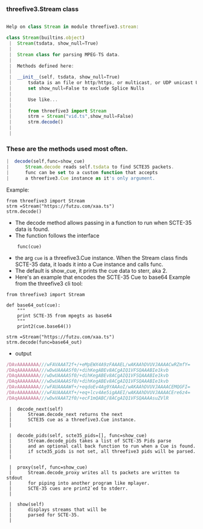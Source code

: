 ### threefive3.Stream class

```js

Help on class Stream in module threefive3.stream:

class Stream(builtins.object)
 |  Stream(tsdata, show_null=True)
 |  
 |  Stream class for parsing MPEG-TS data.
 |  
 |  Methods defined here:
 |  
 |  __init__(self, tsdata, show_null=True)
 |      tsdata is an file or http/https, or multicast, or UDP unicast URI.
 |      set show_null=False to exclude Splice Nulls
 |      
 |      Use like...
 |      
 |      from threefive3 import Stream
 |      strm = Stream("vid.ts",show_null=False)
 |      strm.decode()
 |  
 |  
```
### These are the methods used most often.
 ```js
 |  decode(self,func=show_cue)
 |      Stream.decode reads self.tsdata to find SCTE35 packets.
 |      func can be set to a custom function that accepts
 |      a threefive3.Cue instance as it's only argument.
 ```
Example:
```py3
from threefive3 import Stream
strm =Stream("https://futzu.com/xaa.ts")
strm.decode()
```
* The decode method allows passing in a function to run when SCTE-35 data is found.
* The function follows the interface
```py3
    func(cue)
```
* the arg `cue` is a threefive3.Cue instance. When the Stream class finds SCTE-35 data, it loads it into a Cue instance and calls func.
* The default is show_cue, it prints the cue data to sterr, aka 2.
* Here's an example that encodes the SCTE-35 Cue to base64
Example from the threefive3 cli tool:
```py3
from threefive3 import Stream

def base64_out(cue):
    """
    print SCTE-35 from mpegts as base64
    """
    print2(cue.base64())

strm =Stream("https://futzu.com/xaa.ts")
strm.decode(func=base64_out)
```
* output
```js
/DAvAAAAAAAA///wFAVAAAT2f+/+eMpEWX4A9zFAAAEL/wAKAAhDVUVJAAAACwRZmfY=
/DAqAAAAAAAA///wDwUAAAASf0/+dihKegABEv8ACgAIQ1VFSQAAABIe1kvb
/DAqAAAAAAAA///wDwUAAAASf0/+dihKegABEv8ACgAIQ1VFSQAAABIe1kvb
/DAqAAAAAAAA///wDwUAAAASf0/+dihKegABEv8ACgAIQ1VFSQAAABIe1kvb
/DAvAAAAAAAA///wFAUAAAAWf+/+eqdoEv4Ag9YAAAoI/wAKAAhDVUVJAAAACEMQGFI=
/DAvAAAAAAAA///wFAUAAAAXf+/+eq+lcv4Ae5igAAEI/wAKAAhDVUVJAAAACEre6z4=
/DAqAAAAAAAA///wDwVAAAT2f0/+ecF1mQABC/8ACgAIQ1VFSQAAAAsuZVlR
```


```py3
 |  decode_next(self)
 |      Stream.decode_next returns the next
 |      SCTE35 cue as a threefive3.Cue instance.
 |
```

```py3
 |  decode_pids(self, scte35_pids=[], func=show_cue)
 |      Stream.decode_pids takes a list of SCTE-35 Pids parse
 |      and an optional call back function to run when a Cue is found.
 |      if scte35_pids is not set, all threefive3 pids will be parsed.
 |
```
```py3
 |  proxy(self, func=show_cue)
 |      Stream.decode_proxy writes all ts packets are written to stdout
 |      for piping into another program like mplayer.
 |      SCTE-35 cues are print2`ed to stderr.
 |
```
```py3
 |  show(self)
 |      displays streams that will be
 |      parsed for SCTE-35.
 |  
```

